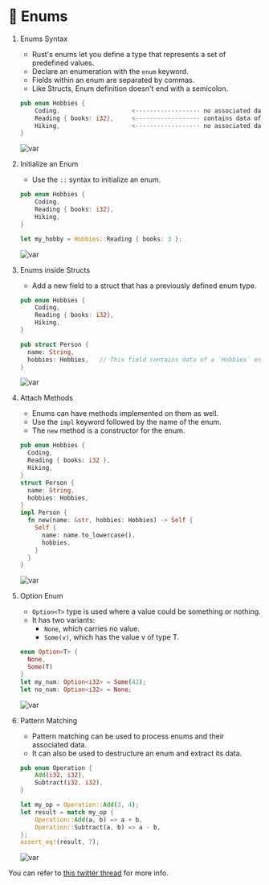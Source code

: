 # 🧵 Enums

1. Enums Syntax

	- Rust's enums let you define a type that represents a set of predefined values.
	- Declare an enumeration with the `enum` keyword.
	- Fields within an enum are separated by commas.
	- Like Structs, Enum definition doesn't end with a semicolon.

	```rust
	pub enum Hobbies {
	    Coding,                    <------------------ no associated data.
	    Reading { books: i32},     <------------------ contains data of an integer `books`.
	    Hiking,                    <------------------ no associated data.
	}
	```

	![var](https://pbs.twimg.com/media/FuAd7PKWAAE1xKn?format=jpg&name=small)

1. Initialize an Enum

	- Use the `::` syntax to initialize an enum.

	```rust
	pub enum Hobbies {
	    Coding,
	    Reading { books: i32},
	    Hiking,
	}

	let my_hobby = Hobbies::Reading { books: 3 };
	```

	![var](https://pbs.twimg.com/media/FuAeGR4WwAEwIAT?format=jpg&name=small)

1. Enums inside Structs

	- Add a new field to a struct that has a previously defined enum type.  

	```rust
	pub enum Hobbies {
	    Coding,
	    Reading { books: i32},
	    Hiking,
	}

	pub struct Person {
	  name: String,
	  hobbies: Hobbies,   // This field contains data of a `Hobbies` enum
	}
	```

	![var](https://pbs.twimg.com/media/FuA2fyGWIAEdvN1?format=jpg&name=small)

1. Attach Methods

	- Enums can have methods implemented on them as well.
	- Use the `impl` keyword followed by the name of the enum.
	- The `new` method is a constructor for the enum.

	```rust
	pub enum Hobbies {
	  Coding,   
	  Reading { books: i32 },
	  Hiking,
	}
	struct Person {
	  name: String,
	  hobbies: Hobbies,
	}
	impl Person {
	  fn new(name: &str, hobbies: Hobbies) -> Self {
	    Self {
	      name: name.to_lowercase(),
	      hobbies,
	    }
	  }
	}
	```

	![var](https://pbs.twimg.com/media/FuAh9oSWwAAFyvm?format=jpg&name=small)


1. Option Enum

	- `Option<T>` type is used where a value could be something or nothing.
	- It has two variants:
	  - `None`, which carries no value.
	  - `Some(v)`, which has the value v of type T.

	```rust
	enum Option<T> {
	  None,
	  Some(T)
	}
	let my_num: Option<i32> = Some(42);
	let no_num: Option<i32> = None;
	```

	![var](https://pbs.twimg.com/media/FuAiA5-XoAEo3Vp?format=jpg&name=small)

1. Pattern Matching

	- Pattern matching can be used to process enums and their associated data.
	- It can also be used to destructure an enum and extract its data.

	```rust
	pub enum Operation {
	    Add(i32, i32),
	    Subtract(i32, i32),
	}

	let my_op = Operation::Add(3, 4);
	let result = match my_op {
	    Operation::Add(a, b) => a + b,
	    Operation::Subtract(a, b) => a - b,
	};
	assert_eq!(result, 7);
	```

	![var](https://pbs.twimg.com/media/FuAiQHjWIAEYunu?format=jpg&name=small)


You can refer to [this twitter thread](https://twitter.com/wiseaidev/status/1647881627035377664) for more info.